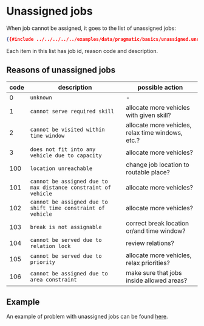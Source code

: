 # Unassigned jobs

When job cannot be assigned, it goes to the list of unassigned jobs:

```json
{{#include ../../../../../examples/data/pragmatic/basics/unassigned.unreachable.solution.json:113:123}}
```

Each item in this list has job id, reason code and description.


## Reasons of unassigned jobs

| code  | description | possible action |
|-------|-------------|-----------------|
| 0   | `unknown` | - |
| 1   | `cannot serve required skill` | allocate more vehicles with given skill? |
| 2   | `cannot be visited within time window`  | allocate more vehicles, relax time windows, etc.? |
| 3   | `does not fit into any vehicle due to capacity` | allocate more vehicles?  |
| 100 | `location unreachable`  | change job location to routable place? |
| 101 | `cannot be assigned due to max distance constraint of vehicle` | allocate more vehicles?  |
| 102 | `cannot be assigned due to shift time constraint of vehicle`  | allocate more vehicles? |
| 103 | `break is not assignable` | correct break location or/and time window?  |
| 104 | `cannot be served due to relation lock` | review relations?  |
| 105 | `cannot be served due to priority` | allocate more vehicles, relax priorities? |
| 106 | `cannot be assigned due to area constraint` | make sure that jobs inside allowed areas?  |


## Example

An example of problem with unassigned jobs can be found [here](../../../examples/pragmatic/basics/unassigned.md).
